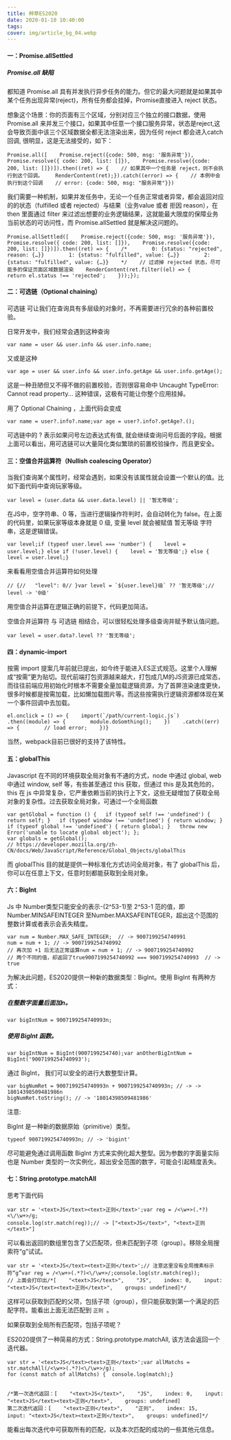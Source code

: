 ```yaml
---
title: 种草ES2020
date: 2020-01-10 10:40:00
tags:
cover: img/article_bg_04.webp
---
```

#### 一：Promise.allSettled

##### Promise.all 缺陷

都知道 Promise.all 具有并发执行异步任务的能力。但它的最大问题就是如果其中某个任务出现异常(reject)，所有任务都会挂掉，Promise直接进入 reject 状态。

想象这个场景：你的页面有三个区域，分别对应三个独立的接口数据，使用 Promise.all 来并发三个接口，如果其中任意一个接口服务异常，状态是reject,这会导致页面中该三个区域数据全都无法渲染出来，因为任何 reject 都会进入catch回调, 很明显，这是无法接受的，如下：

```
Promise.all([    Promise.reject({code: 500, msg: '服务异常'}),    Promise.resolve({ code: 200, list: []}),    Promise.resolve({code: 200, list: []})]).then((ret) => {    // 如果其中一个任务是 reject，则不会执行到这个回调。    RenderContent(ret);}).catch((error) => {    // 本例中会执行到这个回调    // error: {code: 500, msg: "服务异常"}})
```

我们需要一种机制，如果并发任务中，无论一个任务正常或者异常，都会返回对应的的状态（fulfilled 或者 rejected）与结果（业务value 或者 拒因 reason），在 then 里面通过 filter 来过滤出想要的业务逻辑结果，这就能最大限度的保障业务当前状态的可访问性，而 Promise.allSettled 就是解决这问题的。

```
Promise.allSettled([    Promise.reject({code: 500, msg: '服务异常'}),    Promise.resolve({ code: 200, list: []}),    Promise.resolve({code: 200, list: []})]).then((ret) => {    /*        0: {status: "rejected", reason: {…}}        1: {status: "fulfilled", value: {…}}        2: {status: "fulfilled", value: {…}}    */    // 过滤掉 rejected 状态，尽可能多的保证页面区域数据渲染    RenderContent(ret.filter((el) => {        return el.status !== 'rejected';    }));});
```

#### 二：可选链（Optional chaining）

可选链 可让我们在查询具有多层级的对象时，不再需要进行冗余的各种前置校验。

日常开发中，我们经常会遇到这种查询

```
var name = user && user.info && user.info.name;
```

又或是这种

```
var age = user && user.info && user.info.getAge && user.info.getAge();
```

这是一种丑陋但又不得不做的前置校验，否则很容易命中 Uncaught TypeError: Cannot read property... 这种错误，这极有可能让你整个应用挂掉。

用了 Optional Chaining ，上面代码会变成

```
var name = user?.info?.name;var age = user?.info?.getAge?.();
```

可选链中的 ? 表示如果问号左边表达式有值, 就会继续查询问号后面的字段。根据上面可以看出，用可选链可以大量简化类似繁琐的前置校验操作，而且更安全。

#### 三：空值合并运算符（Nullish coalescing Operator）

当我们查询某个属性时，经常会遇到，如果没有该属性就会设置一个默认的值。比如下面代码中查询玩家等级。

```
var level = (user.data && user.data.level) || '暂无等级';
```

在JS中，空字符串、0 等，当进行逻辑操作符判时，会自动转化为 false。在上面的代码里，如果玩家等级本身就是 0 级, 变量 level 就会被赋值 暂无等级 字符串，这是逻辑错误。

```
var level;if (typeof user.level === 'number') {    level = user.level;} else if (!user.level) {    level = '暂无等级';} else {    level = user.level;}
```

来看看用空值合并运算符如何处理

```
// {//   "level": 0// }var level = `${user.level}级` ?? '暂无等级';// level -> '0级'
```

用空值合并运算在逻辑正确的前提下，代码更加简洁。

空值合并运算符 与 可选链 相结合，可以很轻松处理多级查询并赋予默认值问题。

```
var level = user.data?.level ?? '暂无等级';
```

#### 四：dynamic-import

按需 import 提案几年前就已提出，如今终于能进入ES正式规范。这里个人理解成“按需”更为贴切。现代前端打包资源越来越大，打包成几M的JS资源已成常态，而往往前端应用初始化时根本不需要全量加载逻辑资源，为了首屏渲染速度更快，很多时候都是按需加载，比如懒加载图片等。而这些按需执行逻辑资源都体现在某一个事件回调中去加载。

```
el.onclick = () => {    import(`/path/current-logic.js`)    .then((module) => {        module.doSomthing();    })    .catch((err) => {        // load error;    })}
```

当然，webpack目前已很好的支持了该特性。

#### 五：globalThis

Javascript 在不同的环境获取全局对象有不通的方式，node 中通过 global, web中通过 window, self 等，有些甚至通过 this 获取，但通过 this 是及其危险的，this 在 js 中异常复杂，它严重依赖当前的执行上下文，这些无疑增加了获取全局对象的复杂性。过去获取全局对象，可通过一个全局函数

```
var getGlobal = function () {   if (typeof self !== 'undefined') { return self; }   if (typeof window !== 'undefined') { return window; }   if (typeof global !== 'undefined') { return global; }   throw new Error('unable to locate global object'); }; 
var globals = getGlobal(); 
// https://developer.mozilla.org/zh-CN/docs/Web/JavaScript/Reference/Global_Objects/globalThis
```

而 globalThis 目的就是提供一种标准化方式访问全局对象，有了 globalThis 后，你可以在任意上下文，任意时刻都能获取到全局对象。

#### 六：BigInt

Js 中 Number类型只能安全的表示-(2^53-1)至 2^53-1 范的值，即Number.MINSAFEINTEGER 至Number.MAXSAFEINTEGER，超出这个范围的整数计算或者表示会丢失精度。

```
var num = Number.MAX_SAFE_INTEGER;  // -> 9007199254740991
num = num + 1; // -> 9007199254740992
// 再次加 +1 后无法正常运算num = num + 1; // -> 9007199254740992
// 两个不同的值，却返回了true9007199254740992 === 9007199254740993  // -> true
```

为解决此问题，ES2020提供一种新的数据类型：BigInt。使用 BigInt 有两种方式：

##### 在整数字面量后面加n。

```
var bigIntNum = 9007199254740993n;
```

##### 使用 BigInt 函数。

```
var bigIntNum = BigInt(9007199254740);var anOtherBigIntNum = BigInt('9007199254740993');
```

通过 BigInt， 我们可以安全的进行大数整型计算。

```
var bigNumRet = 9007199254740993n + 9007199254740993n; // -> -> 18014398509481986n
bigNumRet.toString(); // -> '18014398509481986'
```

注意:

BigInt 是一种新的数据原始（primitive）类型。

```
typeof 9007199254740993n; // -> 'bigint'
```

尽可能避免通过调用函数 BigInt 方式来实例化超大整型。因为参数的字面量实际也是 Number 类型的一次实例化，超出安全范围的数字，可能会引起精度丢失。

#### 七：String.prototype.matchAll

思考下面代码

```
var str = '<text>JS</text><text>正则</text>';var reg = /<\w+>(.*?)<\/\w+>/g;
console.log(str.match(reg));// -> ["<text>JS</text>", "<text>正则</text>"]
```

可以看出返回的数组里包含了父匹配项，但未匹配到子项（group）。移除全局搜索符“g”试试。

```
var str = '<text>JS</text><text>正则</text>';// 注意这里没有全局搜素标示符“g”var reg = /<\w+>(.*?)<\/\w+>/;console.log(str.match(reg));
// 上面会打印出/*[    "<text>JS</text>",    "JS",    index: 0,    input:    "<text>JS</text><text>正则</text>",    groups: undefined]*/
```

这样可以获取到匹配的父项，包括子项（group），但只能获取到第一个满足的匹配字符。能看出上面无法匹配到 ``正则 ``。

如果获取到全局所有匹配项，包括子项呢？

ES2020提供了一种简易的方式：String.prototype.matchAll, 该方法会返回一个迭代器。

```
var str = '<text>JS</text><text>正则</text>';var allMatchs = str.matchAll(/<\w+>(.*?)<\/\w+>/g);
for (const match of allMatchs) {  console.log(match);}


/*第一次迭代返回：[    "<text>JS</text>",    "JS",    index: 0,    input: "<text>JS</text><text>正则</text>",    groups: undefined]
第二次迭代返回：[    "<text>正则</text>",    "正则",    index: 15,    input: "<text>JS</text><text>正则</text>",    groups: undefined]*/
```

能看出每次迭代中可获取所有的匹配，以及本次匹配的成功的一些其他元信息。
